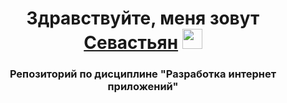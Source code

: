 <h1 align="center">Здравствуйте, меня зовут <a href="https://t.me/RosinSevastyan">Севастьян</a> 
<img src="https://github.com/blackcater/blackcater/raw/main/images/Hi.gif" height="32"/></h1>
<h3 align="center">Репозиторий по дисциплине "Разработка интернет приложений"</h3>
